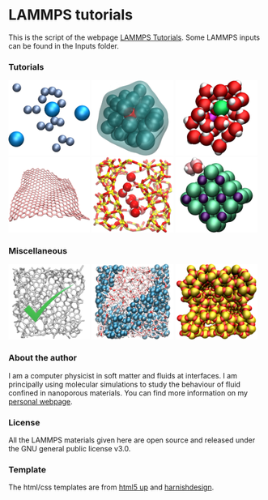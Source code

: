 # LAMMPS tutorials #

This is the script of the webpage [LAMMPS Tutorials](https://lammpstutorials.github.io/). 
Some LAMMPS inputs can be found in the Inputs folder. 

### Tutorials ###

<p float="left">
  <a href="https://lammpstutorials.github.io/tutorials/tutorial01.html">
  <img src="docs/figures/tutorial01/avatar.jpg" width="32%" /></a>
  <a href="https://lammpstutorials.github.io/tutorials/tutorial02.html">
  <img src="docs/figures/tutorial02/avatar.jpg" width="32%" /></a>
  <a href="https://lammpstutorials.github.io/tutorials/tutorial03.html">
  <img src="docs/figures/tutorial03/avatar.jpg" width="32%" /></a>
  <a href="https://lammpstutorials.github.io/tutorials/tutorial04.html">
  <img src="docs/figures/tutorial04/avatar.jpg" width="32%" /></a>
  <a href="https://lammpstutorials.github.io/tutorials/tutorial05.html">
  <img src="docs/figures/tutorial05/avatar.jpg" width="32%" /></a>
  <a href="https://lammpstutorials.github.io/tutorials/tutorial06.html">
  <img src="docs/figures/tutorial06/avatar.jpg" width="32%" /></a>
</p>

### Miscellaneous ###

<p float="left">
  <a href="https://lammpstutorials.github.io/miscellaneous/checklist.html">
  <img src="docs/figures/checklist/avatar.jpg" width="32%" /></a>
  <a href="https://lammpstutorials.github.io/miscellaneous/vmd.html">
  <img src="docs/figures/vmd/avatar.jpg" width="32%" /></a>
  <a href="https://lammpstutorials.github.io/miscellaneous/LAMMPSscripts.html">
  <img src="docs/figures/scripts/avatar.jpg" width="32%" /></a>
</p>

### About the author ###

I am a computer physicist in soft matter and fluids at interfaces. I am 
principally using molecular simulations to study the behaviour of fluid confined 
in nanoporous materials. You can find more information on my 
[personal webpage](https://simongravelle.github.io/).

### License ###

All the LAMMPS materials given here are open source and released under the 
GNU general public license v3.0.

### Template ###

The html/css templates are from [html5 up](https://html5up.net/) 
and [harnishdesign](http://www.harnishdesign.net/).
